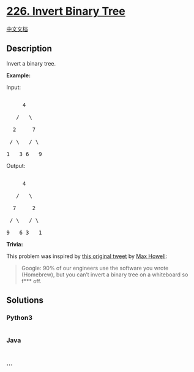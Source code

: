 # [226. Invert Binary Tree](https://leetcode.com/problems/invert-binary-tree)

[中文文档](/solution/0200-0299/0226.Invert%20Binary%20Tree/README.md)

## Description
<p>Invert a binary tree.</p>



<p><strong>Example:</strong></p>



<p>Input:</p>



<pre>

     4

   /   \

  2     7

 / \   / \

1   3 6   9</pre>



<p>Output:</p>



<pre>

     4

   /   \

  7     2

 / \   / \

9   6 3   1</pre>



<p><strong>Trivia:</strong><br />

This problem was inspired by <a href="https://twitter.com/mxcl/status/608682016205344768" target="_blank">this original tweet</a> by <a href="https://twitter.com/mxcl" target="_blank">Max Howell</a>:</p>



<blockquote>Google: 90% of our engineers use the software you wrote (Homebrew), but you can&rsquo;t invert a binary tree on a whiteboard so f*** off.</blockquote>




## Solutions


<!-- tabs:start -->

### **Python3**

```python

```

### **Java**

```java

```

### **...**
```

```

<!-- tabs:end -->